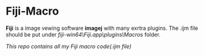 # Fiji-Macro
**Fiji** is a image vewing software **imagej** with many exrtra plugins.
The .ijm file should be put under *fiji-win64\Fiji.app\plugins\Macros* folder.

*This repo contains all my Fiji macro code(.ijm file)*
